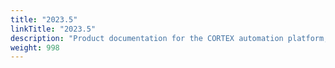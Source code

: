 ```yaml
---
title: "2023.5"
linkTitle: "2023.5"
description: "Product documentation for the CORTEX automation platform, including guides, tutorials and reference documentation."
weight: 998
---
```

